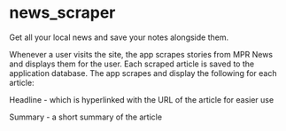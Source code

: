 # news_scraper

Get all your local news and save your notes alongside them. 

Whenever a user visits the site, the app scrapes stories from MPR News and displays them for the user. Each scraped article is saved to the application database. The app scrapes and display the following for each article:


Headline - which is hyperlinked with the URL of the article for easier use

Summary - a short summary of the article






